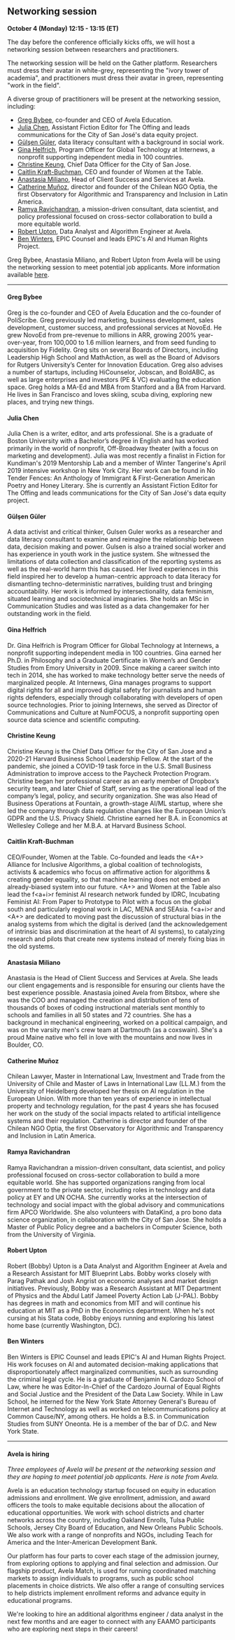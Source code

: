 ## Networking session

**October 4 (Monday) 12:15 - 13:15 (ET)**

The day before the conference officially kicks offs, we will host a networking session between researchers and practitioners.

The networking session will be held on the Gather platform. Researchers must dress their avatar in white-grey, representing the "ivory tower of academia", and practitioners must dress their avatar in green, representing "work in the field".

A diverse group of practitioners will be present at the networking session, including:
- [Greg Bybee](#greg-bybee), co-founder and CEO of Avela Education.
- [Julia Chen](#julia-chen), Assistant Fiction Editor for The Offing and leads communications for the City of San José's data equity project.
- [Gülşen Güler](#gulsen-guler), data literacy consultant with a background in social work.
- [Gina Helfrich](#gina-helfrich), Program Officer for Global Technology at Internews, a nonprofit supporting independent media in 100 countries.
- [Christine Keung](#christine-keung), Chief Data Officer for the City of San Jose.
- [Caitlin Kraft-Buchman](#caitlin-kraft-buchman), CEO and founder of Women at the Table.
- [Anastasia Miliano](#anastasia-miliano), Head of Client Success and Services at Avela.
- [Catherine Muñoz](#catherine-munoz), director and founder of the Chilean NGO Optia, the first Observatory for Algorithmic and Transparency and Inclusion in Latin America.
- [Ramya Ravichandran](#ramya-ravichandran), a mission-driven consultant, data scientist, and policy professional focused on cross-sector collaboration to build a more equitable world.
- [Robert Upton](#robert-upton), Data Analyst and Algorithm Engineer at Avela.
- [Ben Winters](#ben-winters), EPIC Counsel and leads EPIC's AI and Human Rights Project.

Greg Bybee, Anastasia Miliano, and Robert Upton from Avela will be using the networking session to meet potential job applicants. More information available [here](#avela-is-hiring).

---

#### Greg Bybee
Greg is the co-founder and CEO of Avela Education and the co-founder of PoliScribe. Greg previously led marketing, business development, sales development, customer success, and professional services at NovoEd. He grew NovoEd from pre-revenue to millions in ARR, growing 200% year-over-year, from 100,000 to 1.6 million learners, and from seed funding to acquisition by Fidelity. Greg sits on several Boards of Directors, including Leadership High School and MathAction, as well as the Board of Advisors for Rutgers University’s Center for Innovation Education. Greg also advises a number of startups, including HiCounselor, Jobscan, and BoldABC, as well as large enterprises and investors (PE & VC) evaluating the education space. Greg holds a MA-Ed and MBA from Stanford and a BA from Harvard. He lives in San Francisco and loves skiing, scuba diving, exploring new places, and trying new things.

#### Julia Chen
Julia Chen is a writer, editor, and arts professional. She is a graduate of Boston University with a Bachelor’s degree in English and has worked primarily in the world of nonprofit, Off-Broadway theater (with a focus on marketing and development). Julia was most recently a finalist in Fiction for Kundiman's 2019 Mentorship Lab and a member of Winter Tangerine's April 2019 intensive workshop in New York City. Her work can be found in No Tender Fences: An Anthology of Immigrant & First-Generation American Poetry and Honey Literary. She is currently an Assistant Fiction Editor for The Offing and leads communications for the City of San José's data equity project.


#### Gülşen Güler
A data activist and critical thinker, Gulsen Guler works as a researcher and data literacy consultant to examine and reimagine the relationship between data, decision making and power. Gulsen is also a trained social worker and has experience in youth work in the justice system. She witnessed the limitations of data collection and classification of the reporting systems as well as the real-world harm this has caused. Her lived experiences in this field inspired her to develop a human-centric approach to data literacy for dismantling techno-deterministic narratives, building trust and bringing accountability. Her work is informed by intersectionality, data feminism, situated learning and sociotechnical imaginaries. She holds an MSc in Communication Studies and was listed as a data changemaker for her outstanding work in the field.

#### Gina Helfrich
Dr. Gina Helfrich is Program Officer for Global Technology at Internews, a nonprofit supporting independent media in 100 countries. Gina earned her Ph.D. in Philosophy and a Graduate Certificate in Women’s and Gender Studies from Emory University in 2009. Since making a career switch into tech in 2014, she has worked to make technology better serve the needs of marginalized people. At Internews, Gina manages programs to support digital rights for all and improved digital safety for journalists and human rights defenders, especially through collaborating with developers of open source technologies. Prior to joining Internews, she served as Director of Communications and Culture at NumFOCUS, a nonprofit supporting open source data science and scientific computing.

#### Christine Keung
Christine Keung is the Chief Data Officer for the City of San Jose and a 2020-21 Harvard Business School Leadership Fellow. At the start of the pandemic, she joined a COVID-19 task force in the U.S. Small Business Administration to improve access to the Paycheck Protection Program. Christine began her professional career as an early member of Dropbox’s security team, and later Chief of Staff, serving as the operational lead of the company’s legal, policy, and security organization. She was also Head of Business Operations at Fountain, a growth-stage AI/ML startup, where she led the company through data regulation changes like the European Union’s GDPR and the U.S. Privacy Shield. Christine earned her B.A. in Economics at Wellesley College and her M.B.A. at Harvard Business School.


#### Caitlin Kraft-Buchman
CEO/Founder, Women at the Table. Co-founded and leads the <A+> Alliance for Inclusive Algorithms, a global coalition of technologists, activists & academics who focus on affirmative action for algorithms & creating gender equality, so that machine learning does not embed an already-biased system into our future. <A+> and Women at the Table also lead the f<a+i>r feminist AI research network funded by IDRC,  Incubating Feminist AI: From Paper to Prototype to Pilot with a focus on the global south and particularly regional work in LAC, MENA and SEAsia. f<a+i>r and <A+> are dedicated to moving past the discussion of structural bias in the analog systems from which the digital is derived (and the acknowledgement of intrinsic bias and discrimination at the heart of AI systems), to catalyzing research and pilots that create new systems instead of merely fixing bias in the old systems.

#### Anastasia Miliano
Anastasia is the Head of Client Success and Services at Avela. She leads our client engagements and is responsible for ensuring our clients have the best experience possible. Anastasia joined Avela from Bitsbox, where she was the COO and managed the creation and distribution of tens of thousands of boxes of coding instructional materials sent monthly to schools and families in all 50 states and 72 countries. She has a background in mechanical engineering, worked on a political campaign, and was on the varsity men's crew team at Dartmouth (as a coxswain). She's a proud Maine native who fell in love with the mountains and now lives in Boulder, CO.

#### Catherine Muñoz
Chilean Lawyer, Master in International Law, Investment and Trade from the University of Chile and Master of Laws in International Law (LL.M.) from the University of Heidelberg developed her thesis on AI regulation in the European Union. With more than ten years of experience in intellectual property and technology regulation, for the past 4 years she has focused her work on the study of the social impacts related to artificial intelligence systems and their regulation. Catherine is director and founder of the Chilean NGO Optia, the first Observatory for Algorithmic and Transparency and Inclusion in Latin America.

#### Ramya Ravichandran
Ramya Ravichandran a mission-driven consultant, data scientist, and policy professional focused on cross-sector collaboration to build a more equitable world. She has supported organizations ranging from local government to the private sector, including roles in technology and data policy at EY and UN OCHA. She currently works at the intersection of technology and social impact with the global advisory and communications firm APCO Worldwide. She also volunteers with DataKind, a pro bono data science organization, in collaboration with the City of San Jose. She holds a Master of Public Policy degree and a bachelors in Computer Science, both from the University of Virginia.

#### Robert Upton
Robert (Bobby) Upton is a Data Analyst and Algorithm Engineer at Avela and a Research Assistant for MIT Blueprint Labs. Bobby works closely with Parag Pathak and Josh Angrist on economic analyses and market design initiatives.
Previously, Bobby was a Research Assistant at MIT Department of Physics and the Abdul Latif Jameel Poverty Action Lab (J-PAL). Bobby has degrees in math and economics from MIT and will continue his education at MIT as a PhD in the Economics department. When he's not cursing at his Stata code, Bobby enjoys running and exploring his latest home base (currently Washington, DC).

#### Ben Winters
Ben Winters is EPIC Counsel and leads EPIC's AI and Human Rights Project. His work focuses on AI and automated decision-making applications that disproportionately affect marginalized communities, such as surrounding the criminal legal cycle. He is a graduate of Benjamin N. Cardozo School of Law, where he was Editor-In-Chief of the Cardozo Journal of Equal Rights and Social Justice and the President of the Data Law Society. While in Law School, he interned for the New York State Attorney General's Bureau of Internet and Technology as well as worked on telecommunications policy at Common Cause/NY, among others. He holds a B.S. in Communication Studies from SUNY Oneonta. He is a member of the bar of D.C. and New York State.

---

#### Avela is hiring
*Three employees of Avela will be present at the networking session and they are hoping to meet potential job applicants. Here is note from Avela.*

Avela is an education technology startup focused on equity in education admissions and enrollment. We give enrollment, admission, and award officers the tools to make equitable decisions about the allocation of educational opportunities. We work with school districts and charter networks across the country, including Oakland Enrolls, Tulsa Public Schools, Jersey City Board of Education, and New Orleans Public Schools. We also work with a range of nonprofits and NGOs, including Teach for America and the Inter-American Development Bank.

Our platform has four parts to cover each stage of the admission journey, from exploring options to applying and final selection and admission. Our flagship product, Avela Match, is used for running coordinated matching markets to assign individuals to programs, such as public school placements in choice districts. We also offer a range of consulting services to help districts implement enrollment reforms and advance equity in educational programs.

We're looking to hire an additional algorithms engineer / data analyst in the next few months and are eager to connect with any EAAMO participants who are exploring next steps in their careers!
